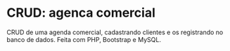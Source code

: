 # CRUD: agenca comercial
CRUD de uma agenda comercial, cadastrando clientes e os registrando no banco de dados. Feita com PHP, Bootstrap e MySQL.
